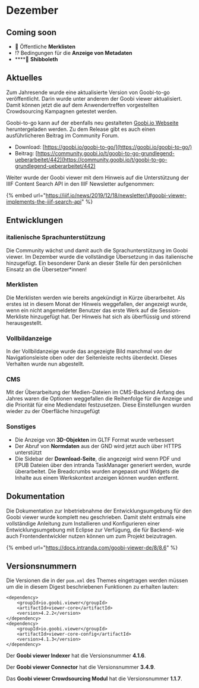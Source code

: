 # Dezember

## Coming soon

* 🔖 Öffentliche **Merklisten**
* ⁉ Bedingungen für die **Anzeige von Metadaten**
* \*\*\*\*🔐 **Shibboleth**

## Aktuelles

Zum Jahresende wurde eine aktualisierte Version von Goobi-to-go veröffentlicht. Darin wurde unter anderem der Goobi viewer aktualisiert. Damit können jetzt die auf dem Anwendertreffen vorgestellten Crowdsourcing Kampagnen getestet werden.

Goobi-to-go kann auf der ebenfalls neu gestalteten [Goobi.io Webseite](https://goobi.io) heruntergeladen werden. Zu dem Release gibt es auch einen ausführlicheren Beitrag im Community Forum.

* Download: [https://goobi.io/goobi-to-go/](https://goobi.io/goobi-to-go/)
* Beitrag: [https://community.goobi.io/t/goobi-to-go-grundlegend-ueberarbeitet/442](https://community.goobi.io/t/goobi-to-go-grundlegend-ueberarbeitet/442)

Weiter wurde der Goobi viewer mit dem Hinweis auf die Unterstützung der IIIF Content Search API in den IIIF Newsletter aufgenommen:

{% embed url="https://iiif.io/news/2019/12/18/newsletter/\#goobi-viewer-implements-the-iiif-search-api" %}

## Entwicklungen

### italienische Sprachunterstützung

Die Community wächst und damit auch die Sprachunterstützung im Goobi viewer. Im Dezember wurde die vollständige Übersetzung in das italienische hinzugefügt. Ein besonderer Dank an dieser Stelle für den persönlichen Einsatz an die Übersetzer\*innen!

### Merklisten

Die Merklisten werden wie bereits angekündigt in Kürze überarbeitet. Als erstes ist in diesem Monat der Hinweis weggefallen, der angezeigt wurde, wenn ein nicht angemeldeter Benutzer das erste Werk auf die Session-Merkliste hinzugefügt hat. Der Hinweis hat sich als überflüssig und störend herausgestellt.

### Vollbildanzeige

In der Vollbildanzeige wurde das angezeigte Bild manchmal von der Navigationsleiste oben oder der Seitenleiste rechts überdeckt. Dieses Verhalten wurde nun abgestellt.

### CMS

Mit der Überarbeitung der Medien-Dateien im CMS-Backend Anfang des Jahres waren die Optionen weggefallen die Reihenfolge für die Anzeige und die Priorität für eine Mediendatei festzusetzen. Diese Einstellungen wurden wieder zu der Oberfläche hinzugefügt

### Sonstiges

* Die Anzeige von **3D-Objekten** im GLTF Format wurde verbessert
* Der Abruf von **Normdaten** aus der GND wird jetzt auch über HTTPS unterstützt
* Die Sidebar der **Download-Seite**, die angezeigt wird wenn PDF und EPUB Dateien über den intranda TaskManager generiert werden, wurde überarbeitet. Die Breadcrumbs wurden angepasst und Widgets die Inhalte aus einem Werkskontext anzeigen können wurden entfernt.

## Dokumentation

Die Dokumentation zur Inbetriebnahme der Entwicklungsumgebung für den Goobi viewer wurde komplett neu geschrieben. Damit steht erstmals eine vollständige Anleitung zum Installieren und Konfigurieren einer Entwicklungsumgebung mit Eclipse zur Verfügung, die für Backend- wie auch Frontendentwickler nutzen können um zum Projekt beizutragen.

{% embed url="https://docs.intranda.com/goobi-viewer-de/8/8.6" %}

## Versionsnummern

Die Versionen die in der `pom.xml` des Themes eingetragen werden müssen um die in diesem Digest beschriebenen Funktionen zu erhalten lauten:

```markup
<dependency>
    <groupId>io.goobi.viewer</groupId>
    <artifactId>viewer-core</artifactId>
    <version>4.2.2</version>
</dependency>
<dependency>
    <groupId>io.goobi.viewer</groupId>
    <artifactId>viewer-core-config</artifactId>
    <version>4.1.3</version>
</dependency>
```

Der **Goobi viewer Indexer** hat die Versionsnummer **4.1.6**.

Der **Goobi viewer Connector** hat die Versionsnummer **3.4.9**.

Das **Goobi viewer Crowdsourcing Modul** hat die Versionsnummer **1.1.7**.

